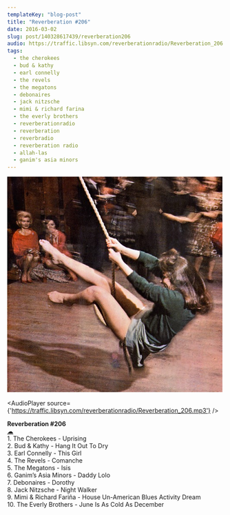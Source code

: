 ```yaml
---
templateKey: "blog-post"
title: "Reverberation #206"
date: 2016-03-02
slug: post/140328617439/reverberation206
audio: https://traffic.libsyn.com/reverberationradio/Reverberation_206.mp3
tags:
  - the cherokees
  - bud & kathy
  - earl connelly
  - the revels
  - the megatons
  - debonaires
  - jack nitzsche
  - mimi & richard farina
  - the everly brothers
  - reverberationradio
  - reverberation
  - reverbradio
  - reverberation radio
  - allah-las
  - ganim's asia minors
---
```


![Reverberation #206](../images/4feedcb9dea7b948f78b0c529c5423a7ad7ac5aea2c67209d68337cd6a7efdb0.jpg)

<AudioPlayer source={'https://traffic.libsyn.com/reverberationradio/Reverberation_206.mp3'} />

<p><b>Reverberation #206<br /></b><a href="https://traffic.libsyn.com/reverberationradio/Reverberation_206.mp3">&#9729;</a><br />1. The Cherokees - Uprising<br />2. Bud &amp; Kathy - Hang It Out To Dry<br />3. Earl Connelly - This Girl<br />4. The Revels - Comanche<br />5. The Megatons - Isis<br />6. Ganim&rsquo;s Asia Minors - Daddy Lolo<br />7. Debonaires - Dorothy<br />8. Jack Nitzsche - Night Walker<br />9. Mimi &amp; Richard Fari&ntilde;a - House Un-American Blues Activity Dream<br />10. The Everly Brothers - June Is As Cold As December</p>
